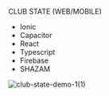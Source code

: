 CLUB STATE (WEB/MOBILE)

* Ionic
* Capacitor
* React
* Typescript
* Firebase
* SHAZAM

![club-state-demo-1(1)](https://github.com/ConnorCable/club-state/assets/116330722/516f7d26-af4f-4c30-8190-b3ddaa3ee901)


